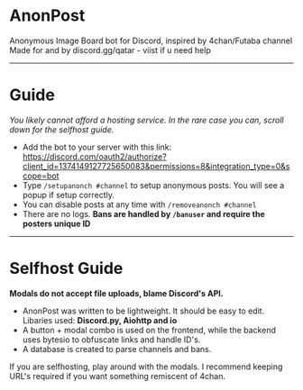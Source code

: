 # AnonPost
Anonymous Image Board bot for Discord, inspired by 4chan/Futaba channel
Made for and by discord.gg/qatar - viist if u need help

---

# Guide
*You likely cannot afford a hosting service. In the rare case you can, scroll down for the selfhost guide.*
- Add the bot to your server with this link: https://discord.com/oauth2/authorize?client_id=1374149127725650083&permissions=8&integration_type=0&scope=bot
- Type `/setupanonch #channel` to setup anonymous posts. You will see a popup if setup correctly.
- You can disable posts at any time with `/removeanonch #channel`
- There are no logs. **Bans are handled by `/banuser` and require the posters unique ID**

---

# Selfhost Guide
**Modals do not accept file uploads, blame Discord's API.**
- AnonPost was written to be lightweight. It should be easy to edit. Libaries used: **Discord.py, Aiohttp and io**
- A button + modal combo is used on the frontend, while the backend uses bytesio to obfuscate links and handle ID's.
- A database is created to parse channels and bans.

If you are selfhosting, play around with the modals.
I recommend keeping URL's required if you want something remiscent of 4chan.
